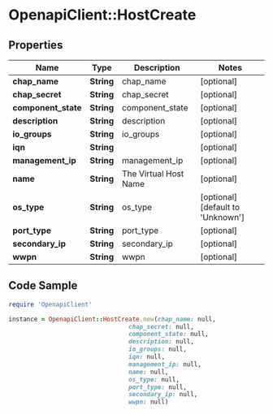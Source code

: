 # OpenapiClient::HostCreate

## Properties

Name | Type | Description | Notes
------------ | ------------- | ------------- | -------------
**chap_name** | **String** | chap_name | [optional] 
**chap_secret** | **String** | chap_secret | [optional] 
**component_state** | **String** | component_state | [optional] 
**description** | **String** | description | [optional] 
**io_groups** | **String** | io_groups | [optional] 
**iqn** | **String** |  | [optional] 
**management_ip** | **String** | management_ip | [optional] 
**name** | **String** | The Virtual Host Name | [optional] 
**os_type** | **String** | os_type | [optional] [default to &#39;Unknown&#39;]
**port_type** | **String** | port_type | [optional] 
**secondary_ip** | **String** | secondary_ip | [optional] 
**wwpn** | **String** | wwpn | [optional] 

## Code Sample

```ruby
require 'OpenapiClient'

instance = OpenapiClient::HostCreate.new(chap_name: null,
                                 chap_secret: null,
                                 component_state: null,
                                 description: null,
                                 io_groups: null,
                                 iqn: null,
                                 management_ip: null,
                                 name: null,
                                 os_type: null,
                                 port_type: null,
                                 secondary_ip: null,
                                 wwpn: null)
```



